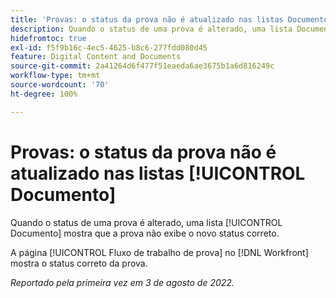 ```yaml
---
title: 'Provas: o status da prova não é atualizado nas listas Documento'
description: Quando o status de uma prova é alterado, uma lista Documento mostra que a prova não exibe o novo status correto.
hidefromtoc: true
exl-id: f5f9b16c-4ec5-4625-b8c6-277fdd080d45
feature: Digital Content and Documents
source-git-commit: 2a41264d6f477f51eaeda6ae3675b1a6d816249c
workflow-type: tm+mt
source-wordcount: '70'
ht-degree: 100%

---
```


# Provas: o status da prova não é atualizado nas listas [!UICONTROL Documento]

<!--Won't fix tab, article live by request-->

Quando o status de uma prova é alterado, uma lista [!UICONTROL Documento] mostra que a prova não exibe o novo status correto.

A página [!UICONTROL Fluxo de trabalho de prova] no [!DNL Workfront] mostra o status correto da prova.

_Reportado pela primeira vez em 3 de agosto de 2022._

